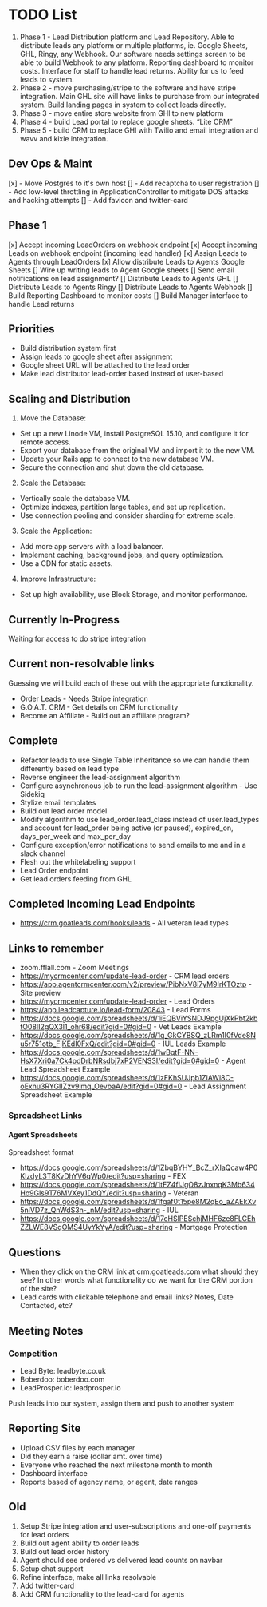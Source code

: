 # TODO List

1. Phase 1 - Lead Distribution platform and Lead Repository. Able to distribute leads any platform or multiple platforms, ie. Google Sheets, GHL, Ringy, any Webhook. Our software needs settings screen to be able to build Webhook to any platform. Reporting dashboard to monitor costs. Interface for staff to handle lead returns. Ability for us to feed leads to system.
2. Phase 2 - move purchasing/stripe to the software and have stripe integration. Main GHL site will have links to purchase from our integrated system. Build landing pages in system to collect leads directly.
3. Phase 3 - move entire store website from GHl to new platform
4. Phase 4 - build Lead portal to replace google sheets. “Lite CRM”
5. Phase 5 - build CRM to replace GHl with Twilio and email integration and wavv and kixie integration.

## Dev Ops & Maint

[x] - Move Postgres to it's own host
[] - Add recaptcha to user registration
[] - Add low-level throttling in ApplicationController to mitigate DOS attacks and hacking attempts
[] - Add favicon and twitter-card

## Phase 1

[x] Accept incoming LeadOrders on webhook endpoint
[x] Accept incoming Leads on webhook endpoint (incoming lead handler)
[x] Assign Leads to Agents through LeadOrders
[x] Allow distribute Leads to Agents Google Sheets
[] Wire up writing leads to Agent Google sheets
[] Send email notifications on lead assignment?
[] Distribute Leads to Agents GHL
[] Distribute Leads to Agents Ringy
[] Distribute Leads to Agents Webhook
[] Build Reporting Dashboard to monitor costs
[] Build Manager interface to handle Lead returns


## Priorities

* Build distribution system first
* Assign leads to google sheet after assignment
* Google sheet URL will be attached to the lead order
* Make lead distributor lead-order based instead of user-based

## Scaling and Distribution

1. Move the Database:

* Set up a new Linode VM, install PostgreSQL 15.10, and configure it for remote access.
* Export your database from the original VM and import it to the new VM.
* Update your Rails app to connect to the new database VM.
* Secure the connection and shut down the old database.

2. Scale the Database:

* Vertically scale the database VM.
* Optimize indexes, partition large tables, and set up replication.
* Use connection pooling and consider sharding for extreme scale.

3. Scale the Application:

* Add more app servers with a load balancer.
* Implement caching, background jobs, and query optimization.
* Use a CDN for static assets.

4. Improve Infrastructure:

* Set up high availability, use Block Storage, and monitor performance.



## Currently In-Progress

Waiting for access to do stripe integration

## Current non-resolvable links

Guessing we will build each of these out with the appropriate functionality.

* Order Leads - Needs Stripe integration
* G.O.A.T. CRM - Get details on CRM functionality
* Become an Affiliate - Build out an affiliate program?

## Complete

* Refactor leads to use Single Table Inheritance so we can handle them differently based on lead type
* Reverse engineer the lead-assignment algorithm
* Configure asynchronous job to run the lead-assignment algorithm - Use Sidekiq
* Stylize email templates
* Build out lead order model
* Modify algorithm to use lead_order.lead_class instead of user.lead_types and account for lead_order being active (or paused), expired_on, days_per_week and max_per_day
* Configure exception/error notifications to send emails to me and in a slack channel
* Flesh out the whitelabeling support
* Lead Order endpoint
* Get lead orders feeding from GHL

## Completed Incoming Lead Endpoints

* https://crm.goatleads.com/hooks/leads - All veteran lead types

## Links to remember

* zoom.fflall.com - Zoom Meetings
* https://mycrmcenter.com/update-lead-order - CRM lead orders
* https://app.agentcrmcenter.com/v2/preview/PibNxV8i7yM9IrKTOztp - Site preview
* https://mycrmcenter.com/update-lead-order - Lead Orders
* https://app.leadcapture.io/lead-form/20843 - Lead Forms
* https://docs.google.com/spreadsheets/d/1iEQBViYSNDJ9pgUjXkPbt2kbtO08II2gQX3l1_ohr68/edit?gid=0#gid=0 - Vet Leads Example
* https://docs.google.com/spreadsheets/d/1q_GkCYBSQ_zLRm1I0fVde8Nu5r751otb_FjKEdI0FxQ/edit?gid=0#gid=0 - IUL Leads Example
* https://docs.google.com/spreadsheets/d/1wBqtF-NN-HsX7Xri0a7Ck4pdDrbNRsdbj7xP2VENS3I/edit?gid=0#gid=0 - Agent Lead Spreadsheet Example
* https://docs.google.com/spreadsheets/d/1zFKhSUJpb1ZiAWi8C-oExnu3RYGIIZzv9lmq_OevbaA/edit?gid=0#gid=0 - Lead Assignment Spreadsheet Example

### Spreadsheet Links

#### Agent Spreadsheets

Spreadsheet format

* https://docs.google.com/spreadsheets/d/1ZbqBYHY_BcZ_rXIaQcaw4P0KlzdyL3T8KvDhYV6qWp0/edit?usp=sharing - FEX
* https://docs.google.com/spreadsheets/d/1tFZ4fIJgO8zJnxnqK3Mb634Ho9Gls9T76MVXey1DdQY/edit?usp=sharing - Veteran
* https://docs.google.com/spreadsheets/d/1fgaf0t15pe8M2qEo_aZAEkXv5nlVD7z_QnWdS3n-_nM/edit?usp=sharing - IUL
* https://docs.google.com/spreadsheets/d/17cHSlPESchjMHF6ze8FLCEhZZLWE8VSqOMS4UyYkYyA/edit?usp=sharing - Mortgage Protection

## Questions

* When they click on the CRM link at crm.goatleads.com what should they see? In other words what functionality do we want for the CRM portion of the site?
*   Lead cards with clickable telephone and email links? Notes, Date Contacted, etc?

## Meeting Notes

### Competition

* Lead Byte: leadbyte.co.uk
* Boberdoo: boberdoo.com
* LeadProsper.io: leadprosper.io

Push leads into our system, assign them and push to another system

## Reporting Site

* Upload CSV files by each manager
* Did they earn a raise (dollar amt. over time)
* Everyone who reached the next milestone month to month
* Dashboard interface
* Reports based of agency name, or agent, date ranges

## Old

1. Setup Stripe integration and user-subscriptions and one-off payments for lead orders
2. Build out agent ability to order leads
3. Build out lead order history
4. Agent should see ordered vs delivered lead counts on navbar
5. Setup chat support
6. Refine interface, make all links resolvable
7. Add twitter-card
8. Add CRM functionality to the lead-card for agents

